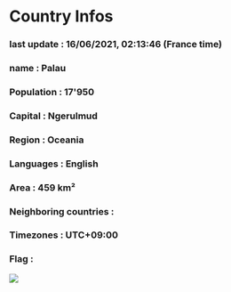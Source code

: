 # Country  Infos
### last update : 16/06/2021, 02:13:46 (France time)

### name : Palau
### Population : 17'950
### Capital : Ngerulmud
### Region : Oceania
### Languages : English
### Area : 459 km²
### Neighboring countries : 
### Timezones : UTC+09:00

### Flag :
![](https://restcountries.eu/data/plw.svg)